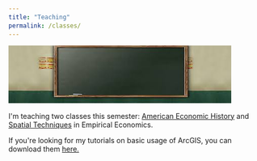 ```yaml
---
title: "Teaching"
permalink: /classes/
---
```

![chalkboard](/assets/images/chalkboard.jpeg)

I'm teaching two classes this semester: [American Economic History](https://noeldjohnson.github.io/aeh/) and [Spatial Techniques](https://noeldjohnson.github.io/spatial/) in Empirical Economics.

If you're looking for my tutorials on basic usage of ArcGIS, you can download them [here.](https://github.com/noeldjohnson/ArcGIS-Tutorial.git)
